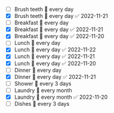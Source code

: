 - [ ] Brush teeth 🔁 every day
- [x] Brush teeth 🔁 every day ✅ 2022-11-21
- [ ] Breakfast 🔁 every day
- [x] Breakfast 🔁 every day ✅ 2022-11-21
- [x] Breakfast 🔁 every day ✅ 2022-11-20
- [ ] Lunch 🔁 every day
- [x] Lunch 🔁 every day ✅ 2022-11-22
- [x] Lunch 🔁 every day ✅ 2022-11-21
- [x] Lunch 🔁 every day ✅ 2022-11-20
- [ ] Dinner 🔁 every day
- [x] Dinner 🔁 every day ✅ 2022-11-21
- [ ] Shower 🔁 every 3 days 
- [ ] Laundry 🔁 every month
- [x] Laundry 🔁 every month ✅ 2022-11-20
- [ ] Dishes 🔁 every 3 days